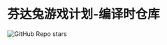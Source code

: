 # 芬达兔游戏计划-编译时仓库

![GitHub Repo stars](https://img.shields.io/github/stars/FDT-Studio/games_compiletime)
